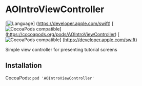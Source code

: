# AOIntroViewController
[![Language](http://img.shields.io/badge/language-swift-brightgreen.svg?style=flat)]
(https://developer.apple.com/swift)
[![CocoaPods compatible](http://img.shields.io/cocoapods/v/AOIntroViewController.svg?style=flat)]
(https://cocoapods.org/pods/AOIntroViewController)
[![CocoaPods compatible](http://img.shields.io/badge/available-iOS%208-orange.svg)]
(https://developer.apple.com/swift)

Simple view controller for presenting tutorial screens

## Installation
CocoaPods: 
`pod 'AOIntroViewController'`
